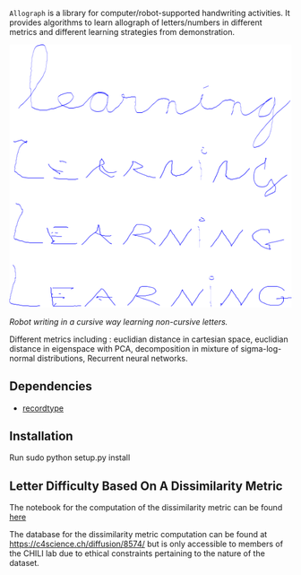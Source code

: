 `Allograph` is a library for computer/robot-supported handwriting
activities. It provides algorithms to learn allograph of letters/numbers in
different metrics and different learning strategies from demonstration.

![learning non-cursive demo](doc/learning_demo.png)

*Robot writing in a cursive way learning non-cursive letters.*

Different metrics including : euclidian distance in cartesian space, euclidian
distance in eigenspace with PCA, decomposition in mixture of sigma-log-normal
distributions, Recurrent neural networks.

## Dependencies
- [recordtype](https://pypi.org/project/recordtype/)

## Installation 
Run sudo python setup.py install

## Letter Difficulty Based On A Dissimilarity Metric
The notebook for the computation of the dissimilarity metric can be found [here](https://github.com/LailaHms/allograph/blob/master/notebooks/Letter%20Difficulty%20-%20Dissimilarity%20Measure%20of%20Multivariate%20Time%20Series%20Evolution.ipynb)

The database for the dissimilarity metric computation can be found at https://c4science.ch/diffusion/8574/ but is only accessible to members of the CHILI lab due to ethical constraints pertaining to the nature of the dataset. 

